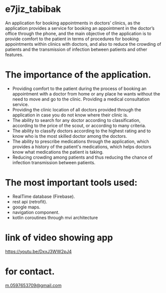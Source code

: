 # e7jiz_tabibak
An application for booking appointments in doctors’ clinics, as the application provides a service for booking an appointment in the doctor’s office through the phone, and the main objective of the application is to provide comfort to the patient in terms of procedures for booking appointments within clinics with doctors, and also to reduce the crowding of patients and the transmission of infection between patients and other features.

# The importance of the application.
- Providing comfort to the patient during the process of booking an appointment with a doctor from home or any place he wants without the need to move and go to the clinic.
Providing a medical consultation service.
- Providing the clinic location of all doctors provided through the application in case you do not know where their clinic is.
- The ability to search for any doctor according to classification, according to the price of the scout, or according to many criteria.
- The ability to classify doctors according to the highest rating and to know who is the most skilled doctor among the doctors.
- The ability to prescribe medications through the application, which provides a history of the patient's medications, which helps doctors know what medications the patient is taking.
- Reducing crowding among patients and thus reducing the chance of infection transmission between patients.

# The most important tools used:
- RealTime database (Firebase).
- rest api (retrofit).
- google maps.
- navigation component.
- kotlin coroutines through mvi architecture

# link of video showing app
https://youtu.be/DxxJ3WW2pJ4

# for contact.
m.0597653709@gmail.com
